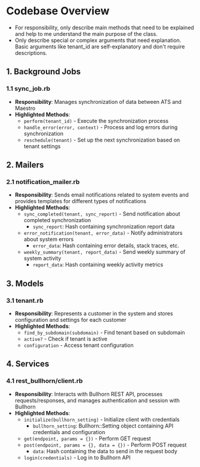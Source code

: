 # Codebase Overview
- For responsibility, only describe main methods that need to be explained and help to me understand the main purpose of the class.
- Only describe special or complex arguments that need explanation. Basic arguments like tenant_id are self-explanatory and don't require descriptions.

## 1. Background Jobs

### 1.1 sync_job.rb
- **Responsibility**: Manages synchronization of data between ATS and Maestro
- **Highlighted Methods**:
  + `perform(tenant_id)` - Execute the synchronization process
  + `handle_error(error, context)` - Process and log errors during synchronization
  + `reschedule(tenant)` - Set up the next synchronization based on tenant settings

## 2. Mailers

### 2.1 notification_mailer.rb
- **Responsibility**: Sends email notifications related to system events and provides templates for different types of notifications
- **Highlighted Methods**:
  + `sync_completed(tenant, sync_report)` - Send notification about completed synchronization
    * `sync_report`: Hash containing synchronization report data
  + `error_notification(tenant, error_data)` - Notify administrators about system errors
    * `error_data`: Hash containing error details, stack traces, etc.
  + `weekly_summary(tenant, report_data)` - Send weekly summary of system activity
    * `report_data`: Hash containing weekly activity metrics

## 3. Models

### 3.1 tenant.rb
- **Responsibility**: Represents a customer in the system and stores configuration and settings for each customer
- **Highlighted Methods**:
  + `find_by_subdomain(subdomain)` - Find tenant based on subdomain
  + `active?` - Check if tenant is active
  + `configuration` - Access tenant configuration

## 4. Services

### 4.1 rest_bullhorn/client.rb
- **Responsibility**: Interacts with Bullhorn REST API, processes requests/responses, and manages authentication and session with Bullhorn
- **Highlighted Methods**:
  + `initialize(bullhorn_setting)` - Initialize client with credentials
    * `bullhorn_setting`: Bullhorn::Setting object containing API credentials and configuration
  + `get(endpoint, params = {})` - Perform GET request
  + `post(endpoint, params = {}, data = {})` - Perform POST request
    * `data`: Hash containing the data to send in the request body
  + `login(credentials)` - Log in to Bullhorn API
